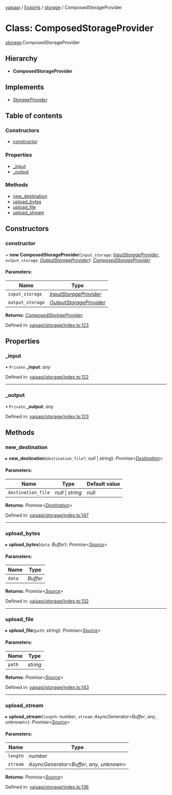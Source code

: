 [yajsapi](../README.md) / [Exports](../modules.md) / [storage](../modules/storage.md) / ComposedStorageProvider

# Class: ComposedStorageProvider

[storage](../modules/storage.md).ComposedStorageProvider

## Hierarchy

* **ComposedStorageProvider**

## Implements

* [*StorageProvider*](storage.storageprovider.md)

## Table of contents

### Constructors

- [constructor](storage.composedstorageprovider.md#constructor)

### Properties

- [\_input](storage.composedstorageprovider.md#_input)
- [\_output](storage.composedstorageprovider.md#_output)

### Methods

- [new\_destination](storage.composedstorageprovider.md#new_destination)
- [upload\_bytes](storage.composedstorageprovider.md#upload_bytes)
- [upload\_file](storage.composedstorageprovider.md#upload_file)
- [upload\_stream](storage.composedstorageprovider.md#upload_stream)

## Constructors

### constructor

\+ **new ComposedStorageProvider**(`input_storage`: [*InputStorageProvider*](storage.inputstorageprovider.md), `output_storage`: [*OutputStorageProvider*](storage.outputstorageprovider.md)): [*ComposedStorageProvider*](storage.composedstorageprovider.md)

#### Parameters:

Name | Type |
------ | ------ |
`input_storage` | [*InputStorageProvider*](storage.inputstorageprovider.md) |
`output_storage` | [*OutputStorageProvider*](storage.outputstorageprovider.md) |

**Returns:** [*ComposedStorageProvider*](storage.composedstorageprovider.md)

Defined in: [yajsapi/storage/index.ts:123](https://github.com/golemfactory/yajsapi/blob/289a25a/yajsapi/storage/index.ts#L123)

## Properties

### \_input

• `Private` **\_input**: *any*

Defined in: [yajsapi/storage/index.ts:122](https://github.com/golemfactory/yajsapi/blob/289a25a/yajsapi/storage/index.ts#L122)

___

### \_output

• `Private` **\_output**: *any*

Defined in: [yajsapi/storage/index.ts:123](https://github.com/golemfactory/yajsapi/blob/289a25a/yajsapi/storage/index.ts#L123)

## Methods

### new\_destination

▸ **new_destination**(`destination_file?`: *null* \| *string*): *Promise*<[*Destination*](storage.destination.md)\>

#### Parameters:

Name | Type | Default value |
------ | ------ | ------ |
`destination_file` | *null* \| *string* | null |

**Returns:** *Promise*<[*Destination*](storage.destination.md)\>

Defined in: [yajsapi/storage/index.ts:147](https://github.com/golemfactory/yajsapi/blob/289a25a/yajsapi/storage/index.ts#L147)

___

### upload\_bytes

▸ **upload_bytes**(`data`: *Buffer*): *Promise*<[*Source*](storage.source.md)\>

#### Parameters:

Name | Type |
------ | ------ |
`data` | *Buffer* |

**Returns:** *Promise*<[*Source*](storage.source.md)\>

Defined in: [yajsapi/storage/index.ts:132](https://github.com/golemfactory/yajsapi/blob/289a25a/yajsapi/storage/index.ts#L132)

___

### upload\_file

▸ **upload_file**(`path`: *string*): *Promise*<[*Source*](storage.source.md)\>

#### Parameters:

Name | Type |
------ | ------ |
`path` | *string* |

**Returns:** *Promise*<[*Source*](storage.source.md)\>

Defined in: [yajsapi/storage/index.ts:143](https://github.com/golemfactory/yajsapi/blob/289a25a/yajsapi/storage/index.ts#L143)

___

### upload\_stream

▸ **upload_stream**(`length`: *number*, `stream`: *AsyncGenerator*<*Buffer*, *any*, *unknown*\>): *Promise*<[*Source*](storage.source.md)\>

#### Parameters:

Name | Type |
------ | ------ |
`length` | *number* |
`stream` | *AsyncGenerator*<*Buffer*, *any*, *unknown*\> |

**Returns:** *Promise*<[*Source*](storage.source.md)\>

Defined in: [yajsapi/storage/index.ts:136](https://github.com/golemfactory/yajsapi/blob/289a25a/yajsapi/storage/index.ts#L136)
